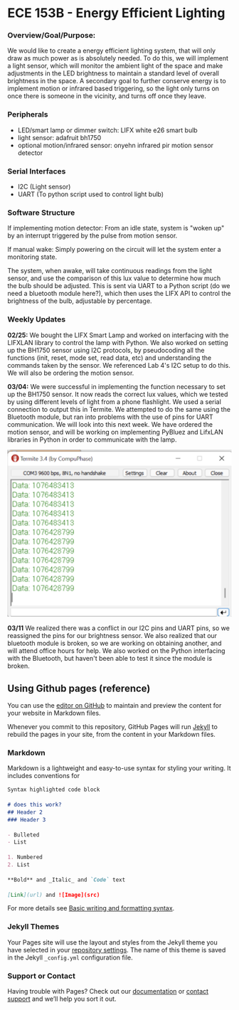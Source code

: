 # ECE 153B - Energy Efficient Lighting

### Overview/Goal/Purpose:
We would like to create a energy efficient lighting system, that will only draw as much power as is absolutely needed. To do this, we will implement a light sensor, which will monitor the ambient light of the space and make adjustments in the LED brightness to maintain a standard level of overall brightness in the space. A secondary goal to further conserve energy is to implement motion or infrared based triggering, so the light only turns on once there is someone in the vicinity, and turns off once they leave.

### Peripherals
- LED/smart lamp or dimmer switch: LIFX white e26 smart bulb
- light sensor: adafruit bh1750
- optional motion/infrared sensor: onyehn infrared pir motion sensor detector

### Serial Interfaces
- I2C (Light sensor)
- UART (To python script used to control light bulb)

### Software Structure
If implementing motion detector: From an idle state, system is "woken up" by an interrupt triggered by the pulse from motion sensor.

If manual wake: Simply powering on the circuit will let the system enter a monitoring state.

The system, when awake, will take continuous readings from the light sensor, and use the comparison of this lux value to determine how much the bulb should be adjusted. This is sent via UART to a Python script (do we need a bluetooth module here?), which then uses the LIFX API to control the brightness of the bulb, adjustable by percentage.

### Weekly Updates
**02/25:**
We bought the LIFX Smart Lamp and worked on interfacing with the LIFXLAN library to control the lamp with Python. We also worked on setting up the BH1750 sensor using I2C protocols, by pseudocoding all the functions (init, reset, mode set, read data, etc) and understanding the commands taken by the sensor. We referenced Lab 4's I2C setup to do this. We will also be ordering the motion sensor.

**03/04:**
We were successful in implementing the function necessary to set up the BH1750 sensor. It now reads the correct lux values, which we tested by using different levels of light from a phone flashlight. We used a serial connection to output this in Termite. We attempted to do the same using the Bluetooth module, but ran into problems with the use of pins for UART communication. We will look into this next week. We have ordered the motion sensor, and will be working on implementing PyBluez and LifxLAN libraries in Python in order to communicate with the lamp.

![Image](week2update.png)

**03/11**
We realized there was a conflict in our I2C pins and UART pins, so we reassigned the pins for our brightness sensor. We also realized that our bluetooth module is broken, so we are working on obtaining another, and will attend office hours for help. We also worked on the Python interfacing with the Bluetooth, but haven't been able to test it since the module is broken.

## Using Github pages (reference)

You can use the [editor on GitHub](https://github.com/kthanigaivelan/ece_153b_project/edit/gh-pages/index.md) to maintain and preview the content for your website in Markdown files.

Whenever you commit to this repository, GitHub Pages will run [Jekyll](https://jekyllrb.com/) to rebuild the pages in your site, from the content in your Markdown files.

### Markdown

Markdown is a lightweight and easy-to-use syntax for styling your writing. It includes conventions for

```markdown
Syntax highlighted code block

# does this work?
## Header 2
### Header 3

- Bulleted
- List

1. Numbered
2. List

**Bold** and _Italic_ and `Code` text

[Link](url) and ![Image](src)
```

For more details see [Basic writing and formatting syntax](https://docs.github.com/en/github/writing-on-github/getting-started-with-writing-and-formatting-on-github/basic-writing-and-formatting-syntax).

### Jekyll Themes

Your Pages site will use the layout and styles from the Jekyll theme you have selected in your [repository settings](https://github.com/kthanigaivelan/ece_153b_project/settings/pages). The name of this theme is saved in the Jekyll `_config.yml` configuration file.

### Support or Contact

Having trouble with Pages? Check out our [documentation](https://docs.github.com/categories/github-pages-basics/) or [contact support](https://support.github.com/contact) and we’ll help you sort it out.
